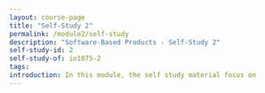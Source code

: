 ```yaml
---
layout: course-page
title: "Self-Study 2"
permalink: /module2/self-study
description: "Software-Based Products - Self-Study 2"
self-study-id: 2
self-study-of: io1075-2
tags:
introduction: In this module, the self study material focus on
---
```

